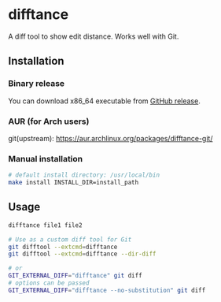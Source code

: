 # difftance

A diff tool to show edit distance. Works well with Git.

## Installation

### Binary release

You can download x86_64 executable from [GitHub release](https://github.com/fabon-f/difftance/releases).

### AUR (for Arch users)

git(upstream): https://aur.archlinux.org/packages/difftance-git/

### Manual installation

```sh
# default install directory: /usr/local/bin
make install INSTALL_DIR=install_path
```

## Usage

```sh
difftance file1 file2

# Use as a custom diff tool for Git
git difftool --extcmd=difftance
git difftool --extcmd=difftance --dir-diff

# or
GIT_EXTERNAL_DIFF="difftance" git diff
# options can be passed
GIT_EXTERNAL_DIFF="difftance --no-substitution" git diff
```
